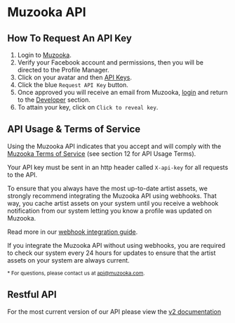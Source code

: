 # Muzooka API

## How To Request An API Key

1. Login to [Muzooka](https://app.muzooka.com/m/login).
2. Verify your Facebook account and permissions, then you will be directed to the Profile Manager.
3. Click on your avatar and then [API Keys](https://app.muzooka.com/m/developers).
4. Click the blue `Request API Key` button.
5. Once approved you will receive an email from Muzooka, [login](https://app.muzooka.com/m/login) and return to the [Developer](https://app.muzooka.com/m/developers) section.
6. To attain your key, click on `Click to reveal key`.

## API Usage & Terms of Service

Using the Muzooka API indicates that you accept and will comply with the [Muzooka Terms of Service](https://www.muzooka.com/legal) (see section 12 for API Usage Terms). 

Your API key must be sent in an http header called `X-api-key` for all requests to the API.

To ensure that you always have the most up-to-date artist assets, we strongly recommend integrating the Muzooka API using webhooks. That way, you cache artist assets on your system until you receive a webhook notification from our system letting you know a profile was updated on Muzooka.

Read more in our [webhook integration guide](webhooks.md).

If you integrate the Muzooka API without using webhooks, you are required to check our system every 24 hours for updates to ensure that the artist assets on your system are always current.

<sub>\* For questions, please contact us at api@muzooka.com.</sub>

## Restful API
For the most current version of our API please view the [v2 documentation](v2.md)
